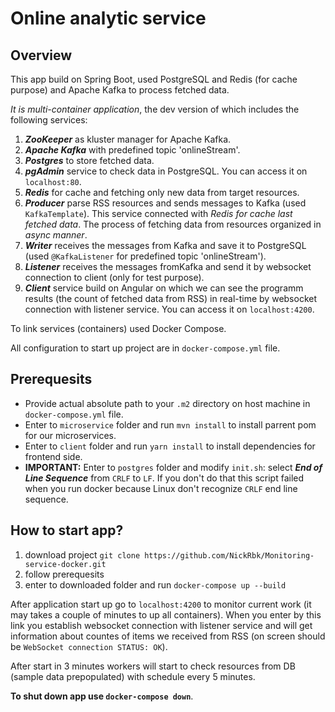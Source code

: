 # Online analytic service

## Overview
This app build on Spring Boot, used PostgreSQL and Redis (for cache purpose) and Apache Kafka to process fetched data. 

_It is multi-container application_, the dev version of which includes the following services:
1. _**ZooKeeper**_ as kluster manager for Apache Kafka.
2. _**Apache Kafka**_ with predefined topic 'onlineStream'.
3. _**Postgres**_ to store fetched data.
4. _**pgAdmin**_ service to check data in PostgreSQL. You can access it on `localhost:80`.
5. _**Redis**_ for cache and fetching only new data from target resources.
6. _**Producer**_ parse RSS resources and sends messages to Kafka (used `KafkaTemplate`). 
This service connected with _Redis for cache last fetched data_. The process of fetching data from resources
organized in _async manner_.
7. _**Writer**_ receives the messages from Kafka and save it to PostgreSQL (used `@KafkaListener` for predefined topic 'onlineStream').
8. _**Listener**_ receives the messages fromKafka and send it by websocket connection to client (only for test purpose).
9. _**Client**_ service build on Angular on which we can see the programm results (the count of fetched data from RSS)
in real-time by websocket connection with listener service. You can access it on `localhost:4200`.

To link services (containers) used Docker Compose.

All configuration to start up project are in `docker-compose.yml` file.

## Prerequesits
- Provide actual absolute path to your `.m2` directory on host machine in `docker-compose.yml` file.
- Enter to `microservice` folder and run `mvn install` to install parrent pom for our microservices.
- Enter to `client` folder and run `yarn install` to install dependencies for frontend side.
- **IMPORTANT:** Enter to `postgres` folder and modify `init.sh`:
 select _**End of Line Sequence**_ from `CRLF` to `LF`. If you don't do that this script failed when you run docker
 because Linux don't recognize `CRLF` end line sequence.

 ## How to start app?
1) download project `git clone https://github.com/NickRbk/Monitoring-service-docker.git`
2) follow prerequesits
2) enter to downloaded folder and run `docker-compose up --build`

After application start up go to `localhost:4200` to monitor current work (it may takes a couple of minutes to up all containers).
When you enter by this link you establish websocket connection with listener service and will get information about countes of items
we received from RSS (on screen should be `WebSocket connection STATUS: OK`). 

After start in 3 minutes workers will start to check resources from DB (sample data prepopulated) with schedule every 5 minutes.

**To shut down app use `docker-compose down`**.